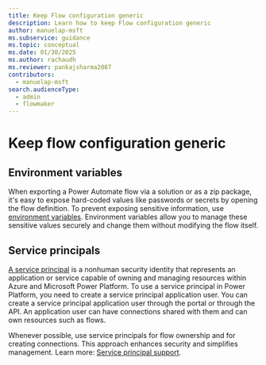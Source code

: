 ```yaml
---
title: Keep Flow configuration generic
description: Learn how to keep Flow configuration generic
author: manuelap-msft
ms.subservice: guidance
ms.topic: conceptual
ms.date: 01/30/2025
ms.author: rachaudh
ms.reviewer: pankajsharma2087
contributors: 
  - manuelap-msft
search.audienceType: 
  - admin
  - flowmaker
---
```


# Keep flow configuration generic

## Environment variables

When exporting a Power Automate flow via a solution or as a zip package, it's easy to expose hard-coded values like passwords or secrets by opening the flow definition. To prevent exposing sensitive information, use [environment variables](/power-apps/maker/data-platform/environmentvariables-power-automate). Environment variables allow you to manage these sensitive values securely and change them without modifying the flow itself.

## Service principals

[A service principal](/entra/identity-platform/app-objects-and-service-principals) is a nonhuman security identity that represents an application or service capable of owning and managing resources within Azure and Microsoft Power Platform. To use a service principal in Power Platform, you need to create a service principal application user. You can create a service principal application user through the portal or through the API. An application user can have connections shared with them and can own resources such as flows.

Whenever possible, use service principals for flow ownership and for creating connections. This approach enhances security and simplifies management. Learn more: [Service principal support](/power-automate/service-principal-support).